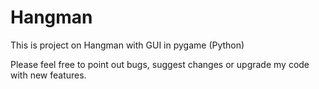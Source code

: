# Hangman
This is project on Hangman with GUI in pygame (Python)

Please feel free to point out bugs, suggest changes or upgrade my code with new features.

